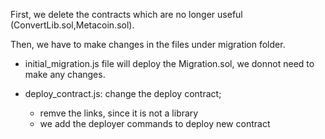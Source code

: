 First, we delete the contracts which are no longer useful (ConvertLib.sol,Metacoin.sol).

Then, we have to make changes in the files under migration folder.

* initial_migration.js file will deploy the Migration.sol, we donnot need to make any changes.

* deploy_contract.js: change the deploy contract;
  * remve the links, since it is not a library
  * we add the deployer commands to deploy new contract

